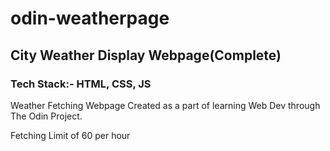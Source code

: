 # odin-weatherpage
## City Weather Display Webpage(Complete)
### Tech Stack:- HTML, CSS, JS

Weather Fetching Webpage Created as a part of learning Web Dev through The Odin Project.

Fetching Limit of 60 per hour
